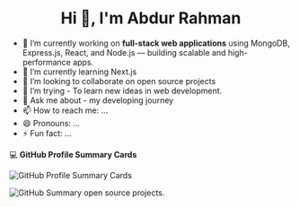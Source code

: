 # <div align="center">Hi 👋, I'm Abdur Rahman</div>
<!--
**AbrRahman/AbrRahman** is a ✨ _special_ ✨ repository because its `README.md` (this file) appears on your GitHub profile.
- 🤔 I’m looking for help with ...
- 💬 Ask me about ...
- 📫 How to reach me: ...
- 😄 Pronouns: ...
- ⚡ Fun fact: ...
-->

- 🔭 I’m currently working on **full-stack web applications** using MongoDB, Express.js, React, and Node.js — building scalable and high-performance apps.
- 🌱 I’m currently learning Next.js
- 👯 I’m looking to collaborate on open source projects
- 🤔 I’m trying - To learn new ideas in web development.
- 💬 Ask me about - my developing journey
- 📫 How to reach me: ...
- 😄 Pronouns: ...
- ⚡ Fun fact: ...

💻 **GitHub Profile Summary Cards**

![GitHub Profile Summary Cards](http://github-profile-summary-cards.vercel.app/api/cards/stats?username=AbrRahman&theme=blue_green)

![GitHub Summary](http://github-profile-summary-cards.vercel.app/api/cards/profile-details?username=AbrRahman&theme=blue_green)
open source projects.

